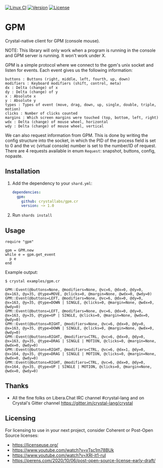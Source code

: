 [![Linux CI](https://github.com/crystallabs/gpm.cr/workflows/Linux%20CI/badge.svg)](https://github.com/crystallabs/gpm.cr/actions?query=workflow%3A%22Linux+CI%22+event%3Apush+branch%3Amaster)
[![Version](https://img.shields.io/github/tag/crystallabs/gpm.cr.svg?maxAge=360)](https://github.com/crystallabs/gpm.cr/releases/latest)
[![License](https://img.shields.io/github/license/crystallabs/gpm.cr.svg)](https://github.com/crystallabs/gpm.cr/blob/master/LICENSE)

# GPM

Crystal-native client for GPM (console mouse).

NOTE: This library will only work when a program is running in the console and GPM server is running. It won't work under X.

GPM is a simple protocol where we connect to the gpm's unix socket and listen for events. Each event gives us the following
information:

```
buttons : Buttons (right, middle, left, fourth, up, down)
modifiers : Keyboard modifiers (shift, control, meta)
dx : Delta (change) of x
dy : Delta (change) of y
x : Absolute x
y : Absolute y
types : Types of event (move, drag, down, up, single, double, triple, motion)
clicks : Number of clicks counted
margins : Which screen margins were touched (top, bottom, left, right)
wdx : Delta (change) of mouse wheel, horizontal
wdy : Delta (change) of mouse wheel, vertical
```

We can also request information from GPM. This is done by writing the config structure into the socket, in which the PID
of the process field is set to 0 and the vc (virtual console) number is set to the number/ID of request.
There are 4 requests available in enum `Request`: snapshot, buttons, config, nopaste.

## Installation

1. Add the dependency to your `shard.yml`:

   ```yaml
   dependencies:
     gpm:
       github: crystallabs/gpm.cr
       version: ~> 1.0
   ```

2. Run `shards install`

## Usage

```crystal
require "gpm"

gpm = GPM.new
while e = gpm.get_event
  p e
end
```

Example output:

```
$ crystal examples/gpm.cr

GPM::Event(@buttons=None, @modifiers=None, @vc=6, @dx=0, @dy=0, @x=163, @y=35, @type=MOVE, @clicks=0, @margin=None, @wdx=0, @wdy=0)
GPM::Event(@buttons=LEFT, @modifiers=None, @vc=6, @dx=0, @dy=0, @x=163, @y=35, @type=DOWN | SINGLE, @clicks=0, @margin=None, @wdx=0, @wdy=0)
GPM::Event(@buttons=LEFT, @modifiers=None, @vc=6, @dx=0, @dy=0, @x=163, @y=35, @type=UP | SINGLE, @clicks=0, @margin=None, @wdx=0, @wdy=0)
GPM::Event(@buttons=RIGHT, @modifiers=None, @vc=6, @dx=0, @dy=0, @x=163, @y=35, @type=DOWN | SINGLE, @clicks=0, @margin=None, @wdx=0, @wdy=0)
GPM::Event(@buttons=RIGHT, @modifiers=CTRL, @vc=6, @dx=0, @dy=0, @x=163, @y=35, @type=DRAG | SINGLE | MOTION, @clicks=0, @margin=None, @wdx=0, @wdy=0)
GPM::Event(@buttons=RIGHT, @modifiers=CTRL, @vc=6, @dx=1, @dy=0, @x=164, @y=35, @type=DRAG | SINGLE | MOTION, @clicks=0, @margin=None, @wdx=0, @wdy=0)
GPM::Event(@buttons=RIGHT, @modifiers=CTRL, @vc=6, @dx=0, @dy=0, @x=164, @y=35, @type=UP | SINGLE | MOTION, @clicks=0, @margin=None, @wdx=0, @wdy=0)
```

## Thanks

* All the fine folks on Libera.Chat IRC channel #crystal-lang and on Crystal's Gitter channel https://gitter.im/crystal-lang/crystal

## Licensing

For licensing to use in your next project, consider Coherent or Post-Open Source licenses:

* https://licenseuse.org/
* https://www.youtube.com/watch?v=vTsc1m78BUk
* https://www.youtube.com/watch?v=XRl-it1-ruI
* https://perens.com/2020/10/06/post-open-source-license-early-draft/
